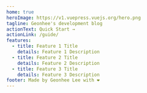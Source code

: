 ```yaml
---
home: true
heroImage: https://v1.vuepress.vuejs.org/hero.png
tagline: Geonhee's development blog
actionText: Quick Start →
actionLink: /guide/
features:
  - title: Feature 1 Title
    details: Feature 1 Description
  - title: Feature 2 Title
    details: Feature 2 Description
  - title: Feature 3 Title
    details: Feature 3 Description
footer: Made by Geonhee Lee with ❤️
---
```

